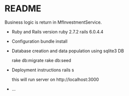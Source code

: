 # README

Business logic is return in MfInvestmentService.

* Ruby and Rails version
  ruby 2.7.2
  rails 6.0.4.4

* Configuration
  bundle install

* Database creation and data population
  using sqlite3 DB
  
  rake db:migrate
  rake db:seed

* Deployment instructions
  rails s

  this will run server on http://localhost:3000
* ...
